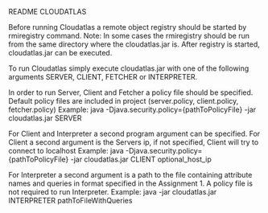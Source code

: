 README CLOUDATLAS

Before running Cloudatlas a remote object registry should be started by rmiregistry command.
Note: In some cases the rmiregistry should be run from the same directory where the cloudatlas.jar is.
After registry is started, cloudatlas.jar can be executed.

To run Cloudatlas simply execute cloudatlas.jar with one of the following arguments SERVER, CLIENT, FETCHER or INTERPRETER.

In order to run Server, Client and Fetcher a policy file should be specified. Default policy files are included in project (server.policy, client.policy, fetcher.policy)
Example: java -Djava.security.policy={pathToPolicyFile} -jar cloudatlas.jar SERVER

For Client and Interpreter a second program argument can be specified.
For Client a second argument is the Servers ip, if not specified, Client will try to connect to localhost
Example: java -Djava.security.policy={pathToPolicyFile} -jar cloudatlas.jar CLIENT optional_host_ip

For Interpreter a second argument is a path to the file containing attribute names and queries in format specified in the Assignment 1.
A policy file is not required to run Interpreter.
Example: java -jar cloudatlas.jar INTERPRETER pathToFileWithQueries

